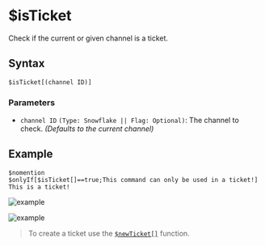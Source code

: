 # $isTicket
Check if the current or given channel is a ticket.

## Syntax
```
$isTicket[(channel ID)]
```
### Parameters
- `channel ID` `(Type: Snowflake || Flag: Optional)`: The channel to check. _(Defaults to the current channel)_

## Example
```
$nomention
$onlyIf[$isTicket[]==true;This command can only be used in a ticket!]
This is a ticket!
```
![example](https://user-images.githubusercontent.com/113303649/212466758-7a11f906-f356-438d-8f64-0977c28b5a3c.png)

![example](https://user-images.githubusercontent.com/113303649/212466712-3e8d1768-af20-4ea3-9402-8668ae8d9ccc.png)
> To create a ticket use the [`$newTicket[]`](./newTicket.md) function.